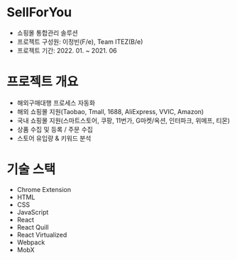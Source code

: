 # SellForYou

- 쇼핑몰 통합관리 솔루션
- 프로젝트 구성원: 이정빈(F/e), Team ITEZ(B/e)
- 프로젝트 기간: 2022. 01. ~ 2021. 06

# 프로젝트 개요

- 해외구매대행 프로세스 자동화
- 해외 쇼핑몰 지원(Taobao, Tmall, 1688, AliExpress, VVIC, Amazon)
- 국내 쇼핑몰 지원(스마트스토어, 쿠팡, 11번가, G마켓/옥션, 인터파크, 위메프, 티몬)
- 상품 수집 및 등록 / 주문 수집
- 스토어 유입량 & 키워드 분석

# 기술 스택

- Chrome Extension
- HTML
- CSS
- JavaScript
- React
- React Quill
- React Virtualized
- Webpack
- MobX
